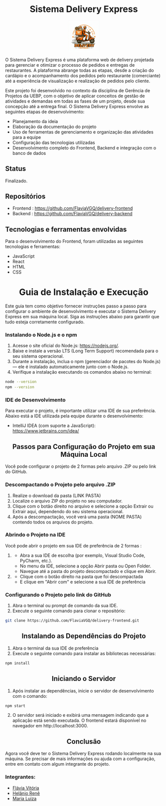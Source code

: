<h1 align="center"> Sistema Delivery Express </h1>

<p align="center">
    <img src="public\logo.png" alt="Sistema Delivery Express" width="20%" />
</p>

O Sistema Delivery Express é uma plataforma web de delivery projetada para gerenciar e otimizar o processo de pedidos e entregas de restaurantes. A plataforma abrange todas as etapas, desde a criação do cardápio e o acompanhamento dos pedidos pelo restaurante (comerciante) até a experiência de visualização e realização de pedidos pelo cliente.

Este projeto foi desenvolvido no contexto da disciplina de Gerência de Projetos da UEBP, com o objetivo de aplicar conceitos de gestão de atividades e demandas em todas as fases de um projeto, desde sua concepção até a entrega final. O Sistema Delivery Express envolve as seguintes etapas de desenvolvimento:

- Planejamento da ideia
- Elaboração da documentação do projeto
- Uso de ferramentas de gerenciamento e organização das atividades para a equipe
- Configuração das tecnologias utilizadas
- Desenvolvimento completo do Frontend, Backend e integração com o banco de dados

## Status
Finalizado.

## Repositórios

- Frontend : https://github.com/FlaviaVGQ/delivery-frontend
- Backend : https://github.com/FlaviaVGQ/delivery-backend

## Tecnologias e ferramentas envolvidas

Para o desenvolvimento do Frontend, foram utilizadas as seguintes tecnologias e ferramentas:

- JavaScript
- React
- HTML
- CSS

<h1 align="center"> Guia de Instalação e Execução </h1>

Este guia tem como objetivo fornecer instruções passo a passo para configurar o ambiente de desenvolvimento e executar o Sistema Delivery Express em sua máquina local. Siga as instruções abaixo para garantir que tudo esteja corretamente configurado.

### Instalando o Node.js e o npm

1. Acesse o site oficial do Node.js: https://nodejs.org/.
2. Baixe e instale a versão LTS (Long Term Support) recomendada para o seu sistema operacional.
3. Durante a instalação, inclua o npm (gerenciador de pacotes do Node.js) — ele é instalado automaticamente junto com o Node.js.
4. Verifique a instalação executando os comandos abaixo no terminal:

 ```bash
node --version
npm --version
 ```

### IDE de Desenvolvimento
Para executar o projeto, é importante utilizar uma IDE de sua preferência. Abaixo está a IDE utilizada pela equipe durante o desenvolvimento:

* IntelliJ IDEA (com suporte a JavaScript): https://www.jetbrains.com/idea/
 
<h2 align="center"> Passos para Configuração do Projeto em sua Máquina Local </h2>
Você pode configurar o projeto de 2 formas pelo arquivo .ZIP ou pelo link do GitHub.

### Descompactando o Projeto pelo arquivo .ZIP 

1. Realize o download da pasta (LINK PASTA)
2. Localize o arquivo ZIP do projeto no seu computador.
3. Clique com o botão direito no arquivo e selecione a opção Extrair ou Extrair aqui, dependendo do seu sistema operacional.
4. Após a descompactação, você verá uma pasta (NOME PASTA) contendo todos os arquivos do projeto.

### Abrindo o Projeto na IDE
Você pode abrir o projeto em sua IDE de preferência de 2 formas :

1.  * Abra a sua IDE de escolha (por exemplo, Visual Studio Code, PyCharm, etc.).
    * No menu da IDE, selecione a opção Abrir pasta ou Open Folder.
    * Navegue até a pasta do projeto descompactado e clique em Abrir.

2.  * Clique com o botão direito na pasta que foi descompactada
    * E clique em "Abrir com" e selecione a sua IDE de preferência

### Configurando o Projeto pelo link do GitHub 

1. Abra o terminal ou prompt de comando da sua IDE.
2. Execute o seguinte comando para clonar o repositório:

```bash
git clone https://github.com/FlaviaVGQ/delivery-frontend.git
 ```

<h2 align="center"> Instalando as Dependências do Projeto </h2>

1. Abra o terminal da sua IDE de preferência
2. Execute o seguinte comando para instalar as bibliotecas necessárias:

```bash
npm install
 ```

<h2 align="center"> Iniciando o Servidor </h2>

1. Após instalar as dependências, inicie o servidor de desenvolvimento com o comando:
   
```bash
npm start
 ```
2. O servidor será iniciado e exibirá uma mensagem indicando que a aplicação está sendo executada. O frontend estará disponível no navegador em http://localhost:3000.

<h2 align="center"> Conclusão </h2>

Agora você deve ter o Sistema Delivery Express rodando localmente na sua máquina. Se precisar de mais informações ou ajuda com a configuração, entre em contato com algum integrante do projeto.

### Integrantes:
* [Flávia Vitória](https://github.com/FlaviaVGQ)
* [Helânio Renê](https://github.com/helaniobf)
* [Maria Luiza](https://github.com/LuizaLLeite)
